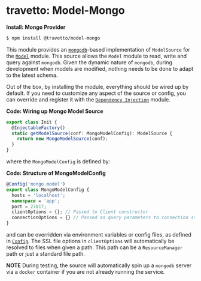 travetto: Model-Mongo
===


**Install: Mongo Provider**
```bash
$ npm install @travetto/model-mongo
```


This module provides an [`mongodb`](https://mongodb.com)-based implementation of `ModelSource` for the [`Model`](https://github.com/travetto/travetto/tree/master/module/model) module.  This source allows the `Model` module to read, write and query against `mongodb`. Given the dynamic nature of `mongodb`, during development when models are modified, nothing needs to be done to adapt to the latest schema.

Out of the box, by installing the module, everything should be wired up by default.  If you need to customize any aspect of the source or config, you can override and register it with the [`Dependency Injection`](https://github.com/travetto/travetto/tree/master/module/di) module.

**Code: Wiring up Mongo Model Source**
```typescript
export class Init {
  @InjectableFactory()
  static getModelSource(conf: MongoModelConfig): ModelSource {
    return new MongoModelSource(conf);
  }
}
```

where the `MongoModelConfig` is defined by:

**Code: Structure of MongoModelConfig**
```typescript
@Config('mongo.model')
export class MongoModelConfig {
  hosts = 'localhost';
  namespace = 'app';
  port = 27017;
  clientOptions = {}; // Passed to Client constructor
  connectionOptions = {} // Passed as query parameters to connection string
}
```

and can be overridden via environment variables or config files, as defined in [`Config`](https://github.com/travetto/travetto/tree/master/module/config).  The SSL file options in `clientOptions` will automatically be resolved to files when given a path.  This path can be a `ResourceManager` path or just a standard file path.

**NOTE** During testing, the source will automatically spin up a `mongodb` server via a `docker` container if you are not already running the service.